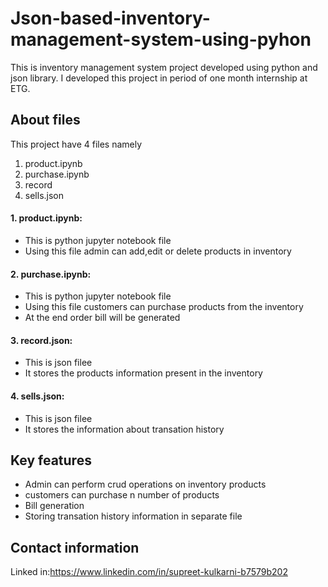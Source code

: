 # Json-based-inventory-management-system-using-pyhon
This is inventory management system project developed using python and json library.
 I developed this project in period of one month internship at ETG.
## About files
 This project have 4 files namely
 1. product.ipynb
 2. purchase.ipynb
 3. record
 4. sells.json
 
#### 1. product.ipynb:
* This is python jupyter notebook file
* Using this file admin can add,edit or delete products in inventory
#### 2. purchase.ipynb:
* This is python jupyter notebook file
* Using this file customers can purchase products from the inventory
* At the end order bill will be generated
#### 3. record.json:
* This is json filee
* It stores the products information present in the inventory
#### 4. sells.json:
* This is json filee
* It stores the information about transation history

## Key features
* Admin can perform crud operations on inventory products
* customers can purchase n number of products
* Bill generation
* Storing transation history information in separate file

## Contact information
Linked in:https://www.linkedin.com/in/supreet-kulkarni-b7579b202


